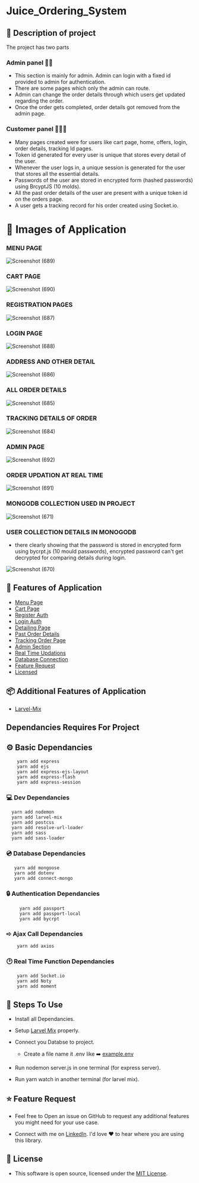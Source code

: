 # Juice_Ordering_System

## 🎯 Description of project

The project has two parts

### Admin panel 👨‍💼
 * This section is mainly for admin. Admin can login with a fixed id provided to admin for authentication. 
 * There are some pages which only the admin can route.
 * Admin can change the order details through which users get updated regarding the order.
 * Once the order gets completed, order details got removed from the admin page.
 
### Customer panel 🧑‍🤝‍🧑
 * Many pages created were for users like cart page, home, offers, login, order details, tracking Id pages.
 * Token id generated for every user is unique that stores every detail of the user.
 * Whenever the user logs in, a unique session is generated for the user that stores all the essential details. 
 * Passwords of the user are stored in encrypted form (hashed passwords) using BrcyptJS (10 molds). 
 * All the past order details of the user are present with a unique token id on the orders page.
 * A user gets a tracking record for his order created using Socket.io.

# 🏹 Images of Application 

### MENU PAGE 

![Screenshot (689)](https://user-images.githubusercontent.com/74869287/130790075-0b1a47d1-0f69-4d30-8fab-cd1fbfd93ad2.png)

### CART PAGE

![Screenshot (690)](https://user-images.githubusercontent.com/74869287/130790055-80a4f933-2483-41a9-9373-378135ad43b2.png)

### REGISTRATION PAGES

![Screenshot (687)](https://user-images.githubusercontent.com/74869287/130790152-befda7e5-50a6-42ea-9250-128f78b40c6f.png)

### LOGIN PAGE

![Screenshot (688)](https://user-images.githubusercontent.com/74869287/130790105-dea4920e-77db-4b89-b472-ce4ec216631e.png)

### ADDRESS AND OTHER DETAIL

![Screenshot (686)](https://user-images.githubusercontent.com/74869287/130789519-fbbbad6d-fe0a-45b7-ba05-f248e6442798.png)

### ALL ORDER DETAILS

![Screenshot (685)](https://user-images.githubusercontent.com/74869287/130789492-cfabe5db-7d0c-4a4f-846a-04e5f9e5898f.png)

### TRACKING DETAILS OF ORDER

![Screenshot (684)](https://user-images.githubusercontent.com/74869287/130789469-cfb1e9f0-bfd4-4ae3-baea-c76ceb3f9f99.png)

### ADMIN PAGE 
![Screenshot (692)](https://user-images.githubusercontent.com/74869287/130791176-46926f65-32ac-419c-a953-3a68ee2f9712.png)

### ORDER UPDATION AT REAL TIME
![Screenshot (691)](https://user-images.githubusercontent.com/74869287/130940735-25694e17-a54c-498e-a02c-f2f94c35b2dc.png)


### MONGODB COLLECTION USED IN PROJECT

![Screenshot (671)](https://user-images.githubusercontent.com/74869287/130317439-0f21a200-3ad5-4355-8f33-817553c875dd.png)

### USER COLLECTION DETAILS IN MONOGODB

* there clearly showing that the password is stored in encrypted form using bycrpt.js (10 mould passwords),
  encrypted password can't get decrypted for comparing details during login.
  
![Screenshot (670)](https://user-images.githubusercontent.com/74869287/130317453-98aca5c7-0124-403b-81c9-9099efa3bb06.png)
 
## 🚀 Features of Application

* [Menu Page](https://github.com/codeforgrow/Juice_Ordering_System#menu-page)
* [Cart Page](https://github.com/codeforgrow/Juice_Ordering_System#cart-page)
* [Register Auth](https://github.com/codeforgrow/Juice_Ordering_System#registration-pages)
* [Login Auth](https://github.com/codeforgrow/Juice_Ordering_System#login-page)
* [Detailing Page](https://github.com/codeforgrow/Juice_Ordering_System#address-and-other-detail)
* [Past Order Details](https://github.com/codeforgrow/Juice_Ordering_System#all-order-details)
* [Tracking Order Page](https://github.com/codeforgrow/Juice_Ordering_System#tracking-details-of-order)
* [Admin Section](https://github.com/codeforgrow/Juice_Ordering_System#admin-page)
* [Real Time Updations](https://github.com/codeforgrow/Juice_Ordering_System#order-updation-at-real-time)
* [Database Connection](https://github.com/codeforgrow/Juice_Ordering_System#mongodb-collection-used-in-project)
* [Feature Request](https://github.com/codeforgrow/Juice_Ordering_System#-feature-request)
* [Licensed](https://github.com/codeforgrow/Juice_Ordering_System#-license)

## 📦 Additional Features of Application
  
 * [Larvel-Mix](https://laravel-mix.com/docs/4.0/installation)  

##  Dependancies Requires For Project

## ⚙️ Basic Dependancies 

```
    yarn add express
    yarn add ejs 
    yarn add express-ejs-layout
    yarn add express-flash
    yarn add express-session
```

### 💻 Dev Dependancies

```
  yarn add nodemon
  yarn add larvel-mix
  yarn add postcss
  yarn add resolve-url-loader
  yarn add sass
  yarn add sass-loader
```

### 💿 Database Dependancies

```
   yarn add mongoose
   yarn add dotenv
   yarn add connect-mongo
```
### 🔒 Authentication Dependancies

``` 
     yarn add passport
     yarn add passport-local
     yarn add bycrpt
```

### ➪ Ajax Call Dependancies
```
    yarn add axios
```

### 🕑 Real Time Function Dependancies
```
    yarn add Socket.io
    yarn add Noty
    yarn add moment
```
## 🔧 Steps To Use

 * Install all Dependancies.
 
 * Setup [Larvel Mix](https://laravel-mix.com/docs/4.0/installation) properly.
 
 * Connect you Databse to project.
 
   * Create a file name it .env like ➡️ [example.env](https://github.com/codeforgrow/Juice_Ordering_System/blob/main/example.env) 
 
 * Run nodemon server.js in one terminal (for express server).
 
 * Run yarn watch in another terminal (for larvel mix).

## ⭐ Feature Request
 
 * Feel free to Open an issue on GitHub to request any additional features you might need for your use case.
 
 * Connect with me on [LinkedIn](https://www.linkedin.com/in/abhay-sharma-71a181191/). I'd love ❤️️ to hear where you are using this library.

## 📜 License
 
 * This software is open source, licensed under the [MIT License](https://github.com/PawanKolhe/color-calendar/blob/master/LICENSE).
